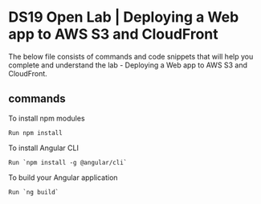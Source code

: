 # DS19 Open Lab | Deploying a Web app to AWS S3 and CloudFront 

The below file consists of commands and code snippets that will help you complete and understand the lab - Deploying a Web app to AWS S3 and CloudFront.

## commands

To install npm modules

```
Run npm install
```

To install Angular CLI

```
Run `npm install -g @angular/cli`
```

To build your Angular application

```
Run `ng build`
```
